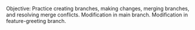 Objective: Practice creating branches, making changes, merging branches, and resolving merge conflicts.
Modification in main branch.
Modification in feature-greeting branch.